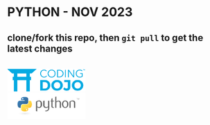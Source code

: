 # PYTHON - NOV 2023

## clone/fork this repo, then `git pull` to get the latest changes

<br/>

<img src="https://github.com/Alaa-1/git_assets/blob/602d3adae821af29d428f7d6b2a83de4d276a71c/codingDojoHr.png" alt="Coding Dojo Logo" width="180">

<br/>

<img src="https://github.com/Alaa-1/git_assets/blob/6da94a17bf2528403b6a3c932a58df4ede33de73/python-logo-master-v3-TM.png" alt="Python Logo" width="180">

